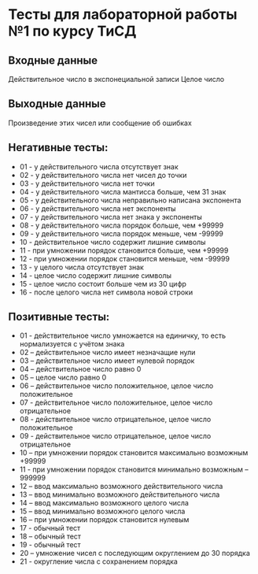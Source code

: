 # Тесты для лабораторной работы №1 по курсу ТиСД

## Входные данные
Действительное число в экспонециальной записи
Целое число

## Выходные данные
Произведение этих чисел или сообщение об ошибках 

## Негативные тесты:

- 01 - у действительного числа отсутствует знак
- 02 - у действительного числа нет чисел до точки
- 03 - у действительного числа нет точки
- 04 - у действительного числа мантисса больше, чем 31 знак
- 05 - у действительного числа неправильно написана экспонента
- 06 - у действительного числа нет экспоненты
- 07 - у действительного числа нет знака у экспоненты
- 08 - у действительного числа порядок больше, чем +99999
- 09 - у действительного числа порядок меньше, чем -99999
- 10 - действительное число содержит лишние символы
- 11 - при умножении порядок становится больше, чем +99999
- 12 - при умножении порядок становится меньше, чем -99999
- 13 - у целого числа отсутствует знак
- 14 - целое число содержит лишние символы
- 15 - целое число состоит больше чем из 30 цифр
- 16 - после целого числа нет символа новой строки
 

## Позитивные тесты:

- 01 - действительное число умножается на единичку, то есть нормализуется с учётом знака
- 02 – действительное число имеет незначащие нули
- 03 – действительное число имеет нулевой порядок
- 04 – действительное число равно 0 
- 05 – целое число равно 0
- 06 – действительное число положительное, целое число положительное
- 07 - действительное число положительное, целое число отрицательное
- 08 - действительное число отрицательное, целое число положительное
- 09 - действительное число отрицательное, целое число отрицательное
- 10 – при умножении порядок становится максимально возможным +99999 
- 11 - при умножении порядок становится минимально возможным – 999999
- 12 – ввод максимально возможного действительного числа 
- 13 – ввод минимально возможного действительного числа  
- 14 – ввод максимально возможного целого числа
- 15 – ввод минимально возможного целого числа
- 16 – при умножении порядок становится нулевым
- 17 - обычный тест
- 18 – обычный тест
- 19 - обычный тест 
- 20 – умножение чисел с последующим округлением до 30 порядка
- 21 - округление числа с сохранением порядка
